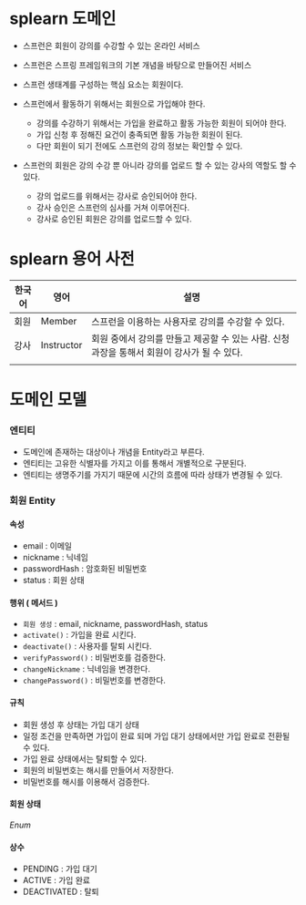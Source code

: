 # splearn 도메인
- 스프런은 회원이 강의를 수강할 수 있는 온라인 서비스
- 스프런은 스프링 프레임워크의 기본 개념을 바탕으로 만들어진 서비스
- 스프런 생태계를 구성하는 핵심 요소는 회원이다.
- 스프런에서 활동하기 위해서는 회원으로 가입해야 한다.

  - 강의를 수강하기 위해서는 가입을 완료하고 활동 가능한 회원이 되어야 한다.
  - 가입 신청 후 정해진 요건이 충족되면 활동 가능한 회원이 된다.
  - 다만 회원이 되기 전에도 스프런의 강의 정보는 확인할 수 있다.

- 스프런의 회원은 강의 수강 뿐 아니라 강의를 업로드 할 수 있는 강사의 역할도 할 수 있다.
    - 강의 업로드를 위해서는 강사로 승인되어야 한다.
    - 강사 승인은 스프런의 심사를 거쳐 이루어진다.
    - 강사로 승인된 회원은 강의를 업로드할 수 있다.


# splearn 용어 사전
| 한국어          | 영어                    | 설명                                                     |
|--------------|-----------------------|--------------------------------------------------------|
| 회원           | Member                | 스프런을 이용하는 사용자로 강의를 수강할 수 있다.                           |
| 강사           | Instructor            | 회원 중에서 강의를 만들고 제공할 수 있는 사람. 신청 과장을 통해서 회원이 강사가 될 수 있다. |
|              |                       |                                                        |



# 도메인 모델
### 엔티티
- 도메인에 존재하는 대상이나 개념을 Entity라고 부른다.
- 엔티티는 고유한 식별자를 가지고 이를 통해서 개별적으로 구분된다.
- 엔티티는 생명주기를 가지기 때문에 시간의 흐름에 따라 상태가 변경될 수 있다.

### 회원 Entity
#### 속성
- email : 이메일
- nickname : 닉네임
- passwordHash : 암호화된 비밀번호
- status : 회원 상태

#### 행위 ( 메서드 )
- `회원 생성` : email, nickname, passwordHash, status
- `activate()` : 가입을 완료 시킨다.
- `deactivate()` : 사용자를 탈퇴 시킨다.
- `verifyPassword()` : 비밀번호를 검증한다.
- `changeNickname` : 닉네임을 변경한다.
- `changePassword()` : 비밀번호를 변경한다.
#### 규칙
- 회원 생성 후 상태는 가입 대기 상태
- 일정 조건을 만족하면 가입이 완료 되며 가입 대기 상태에서만 가입 완료로 전환될 수 있다.
- 가입 완료 상태에서는 탈퇴할 수 있다.
- 회원의 비밀번호는 해시를 만들어서 저장한다.
- 비밀번호를 해시를 이용해서 검증한다.
#### 회원 상태
_Enum_
#### 상수
- PENDING : 가입 대기
- ACTIVE : 가입 완료
- DEACTIVATED : 탈퇴